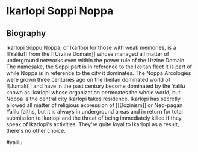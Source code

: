 # Ikarlopi Soppi Noppa

## Biography

 Ikarlopi Soppu Noppa, or Ikarlopi for those with weak memories, is a [[Yalilu]] from the [[Urzine Domain]] whose managed all matter of underground networks even within the power rule of the Urzine Domain.  The namesake, the Soppi part is in reference to the Ikeitan fleet it is part of while Noppa is in reference to the city it dominates.  The Noppa Arcologies were grown three centuries ago on the Ikeitan dominated world of [[Jumaki]] and have in the past century become dominated by the Yalilu known as Ikarlopi whose organization permeates the whole world, but Noppa is the central city Ikarlopi takes residence.  Ikarlopi has secretly allowed all matter of religious expression of [[Dozinism]] or Neo-pagan Yalilu faiths, but it is always in underground areas and in return for total submission to Ikarlopi and the threat of being immediately killed if they speak of Ikarlopi's activities.  They're quite loyal to Ikarlopi as a result, there's no other choice.  

#yalilu